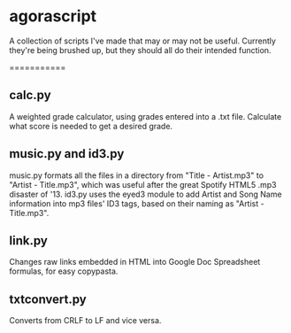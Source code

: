 agorascript
===========

A collection of scripts I've made that may or may not be useful. Currently they're being brushed up, but they should all do their intended function.

===========

calc.py
-----------
A weighted grade calculator, using grades entered into a .txt file. Calculate what score is needed to get a desired grade.

music.py and id3.py
-----------
music.py formats all the files in a directory from "Title - Artist.mp3" to "Artist - Title.mp3", which was useful after the great Spotify HTML5 .mp3 disaster of '13.
id3.py uses the eyed3 module to add Artist and Song Name information into mp3 files' ID3 tags, based on their naming as "Artist - Title.mp3".

link.py
-----------
Changes raw links embedded in HTML into Google Doc Spreadsheet formulas, for easy copypasta.

txtconvert.py
-----------
Converts from CRLF to LF and vice versa.